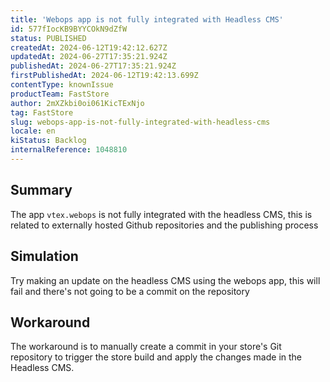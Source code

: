 ```yaml
---
title: 'Webops app is not fully integrated with Headless CMS'
id: 577fIocKB9BYYCOkN9dZfW
status: PUBLISHED
createdAt: 2024-06-12T19:42:12.627Z
updatedAt: 2024-06-27T17:35:21.924Z
publishedAt: 2024-06-27T17:35:21.924Z
firstPublishedAt: 2024-06-12T19:42:13.699Z
contentType: knownIssue
productTeam: FastStore
author: 2mXZkbi0oi061KicTExNjo
tag: FastStore
slug: webops-app-is-not-fully-integrated-with-headless-cms
locale: en
kiStatus: Backlog
internalReference: 1048810
---
```


## Summary


The app `vtex.webops` is not fully integrated with the headless CMS, this is related to externally hosted Github repositories and the publishing process


##

## Simulation


Try making an update on the headless CMS using the webops app, this will fail and there's not going to be a commit on the repository


##

## Workaround


The workaround is to manually create a commit in your store's Git repository to trigger the store build and apply the changes made in the Headless CMS.




